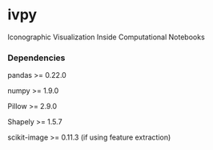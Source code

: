 # ivpy
Iconographic Visualization Inside Computational Notebooks

### Dependencies 

pandas >= 0.22.0

numpy >= 1.9.0

Pillow >= 2.9.0

Shapely >= 1.5.7

scikit-image >= 0.11.3 (if using feature extraction)
